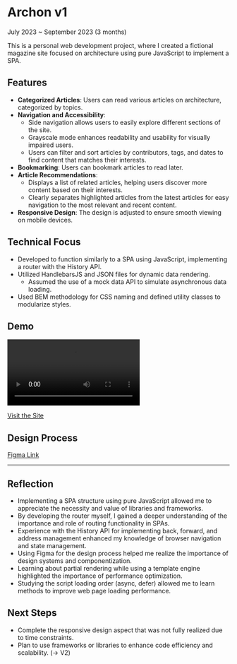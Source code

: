 # Archon v1

July 2023 ~ September 2023 (3 months)

This is a personal web development project, where I created a fictional magazine site focused on architecture using pure JavaScript to implement a SPA.

## Features

- **Categorized Articles**: Users can read various articles on architecture, categorized by topics.
- **Navigation and Accessibility**:
  - Side navigation allows users to easily explore different sections of the site.
  - Grayscale mode enhances readability and usability for visually impaired users.
  - Users can filter and sort articles by contributors, tags, and dates to find content that matches their interests.
- **Bookmarking**: Users can bookmark articles to read later.
- **Article Recommendations**:
  - Displays a list of related articles, helping users discover more content based on their interests.
  - Clearly separates highlighted articles from the latest articles for easy navigation to the most relevant and recent content.
- **Responsive Design**: The design is adjusted to ensure smooth viewing on mobile devices.

## Technical Focus

- Developed to function similarly to a SPA using JavaScript, implementing a router with the History API.
- Utilized HandlebarsJS and JSON files for dynamic data rendering.
  - Assumed the use of a mock data API to simulate asynchronous data loading.
- Used BEM methodology for CSS naming and defined utility classes to modularize styles.

## Demo

<video src="https://github.com/urbanscratcher/project-magazine/assets/17016494/e9d06acd-5d7b-40b5-9f36-3b90bd3378cc" controls></video>

[Visit the Site](https://project-archon.netlify.app/)

## Design Process

[Figma Link](https://www.figma.com/file/ulgZLkRfIVWfg6Hpi1Xmt3/%5BProject%5D-WD-Magazine?type=design&node-id=0%3A1&mode=design&t=0T2BBnd8bvOGt5uh-1)

---

## Reflection

- Implementing a SPA structure using pure JavaScript allowed me to appreciate the necessity and value of libraries and frameworks.
- By developing the router myself, I gained a deeper understanding of the importance and role of routing functionality in SPAs.
- Experience with the History API for implementing back, forward, and address management enhanced my knowledge of browser navigation and state management.
- Using Figma for the design process helped me realize the importance of design systems and componentization.
- Learning about partial rendering while using a template engine highlighted the importance of performance optimization.
- Studying the script loading order (async, defer) allowed me to learn methods to improve web page loading performance.

## Next Steps

- Complete the responsive design aspect that was not fully realized due to time constraints.
- Plan to use frameworks or libraries to enhance code efficiency and scalability. (→ V2)
